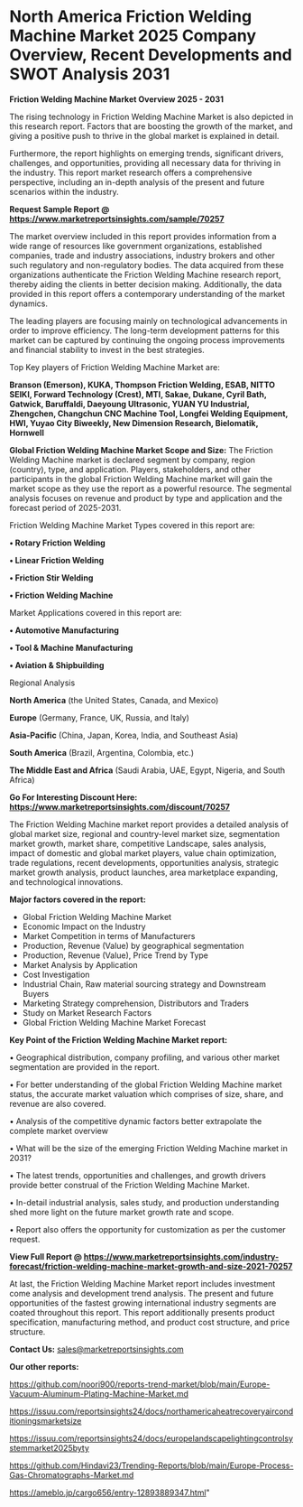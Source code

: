 # North America Friction Welding Machine Market 2025 Company Overview, Recent Developments and SWOT Analysis 2031

<Strong> Friction Welding Machine Market Overview 2025 - 2031</strong>

The rising technology in Friction Welding Machine Market is also depicted in this research report. Factors that are boosting the growth of the market, and giving a positive push to thrive in the global market is explained in detail.

Furthermore, the report highlights on emerging trends, significant drivers, challenges, and opportunities, providing all necessary data for thriving in the industry. This report market research offers a comprehensive perspective, including an in-depth analysis of the present and future scenarios within the industry.

<strong>Request Sample Report @ <a href=https://www.marketreportsinsights.com/sample/70257>https://www.marketreportsinsights.com/sample/70257</a></strong>

The market overview included in this report provides information from a wide range of resources like government organizations, established companies, trade and industry associations, industry brokers and other such regulatory and non-regulatory bodies. The data acquired from these organizations authenticate the Friction Welding Machine research report, thereby aiding the clients in better decision making. Additionally, the data provided in this report offers a contemporary understanding of the market dynamics.

The leading players are focusing mainly on technological advancements in order to improve efficiency. The long-term development patterns for this market can be captured by continuing the ongoing process improvements and financial stability to invest in the best strategies.

Top Key players of Friction Welding Machine Market are:

<strong>Branson (Emerson), KUKA, Thompson Friction Welding, ESAB, NITTO SEIKI, Forward Technology (Crest), MTI, Sakae, Dukane, Cyril Bath, Gatwick, Baruffaldi, Daeyoung Ultrasonic, YUAN YU Industrial, Zhengchen, Changchun CNC Machine Tool, Longfei Welding Equipment, HWI, Yuyao City Biweekly, New Dimension Research, Bielomatik, Hornwell</strong>

<strong><b>Global Friction Welding Machine Market Scope and Size:</b></strong>
The Friction Welding Machine market is declared segment by company, region (country), type, and application. Players, stakeholders, and other participants in the global Friction Welding Machine market will gain the market scope as they use the report as a powerful resource. The segmental analysis focuses on revenue and product by type and application and the forecast period of 2025-2031.

Friction Welding Machine Market Types covered in this report are:

<strong>• Rotary Friction Welding

• Linear Friction Welding

• Friction Stir Welding

• Friction Welding Machine</strong>

Market Applications covered in this report are:

<strong>• Automotive Manufacturing

• Tool & Machine Manufacturing

• Aviation & Shipbuilding</strong> 

Regional Analysis

<strong>North America</strong> (the United States, Canada, and Mexico)

<strong>Europe</strong> (Germany, France, UK, Russia, and Italy)

<strong>Asia-Pacific</strong> (China, Japan, Korea, India, and Southeast Asia)

<strong>South America</strong> (Brazil, Argentina, Colombia, etc.)

<strong>The Middle East and Africa</strong> (Saudi Arabia, UAE, Egypt, Nigeria, and South Africa)

<strong>Go For Interesting Discount Here: <a href=https://www.marketreportsinsights.com/discount/70257>https://www.marketreportsinsights.com/discount/70257</a></strong>

The Friction Welding Machine market report provides a detailed analysis of global market size, regional and country-level market size, segmentation market growth, market share, competitive Landscape, sales analysis, impact of domestic and global market players, value chain optimization, trade regulations, recent developments, opportunities analysis, strategic market growth analysis, product launches, area marketplace expanding, and technological innovations.

<strong><b>Major factors covered in the report:</b></strong>
<ul>
  <li>Global Friction Welding Machine Market </li>
  <li>Economic Impact on the Industry</li>
  <li>Market Competition in terms of Manufacturers</li>
  <li>Production, Revenue (Value) by geographical segmentation</li>
  <li>Production, Revenue (Value), Price Trend by Type</li>
  <li>Market Analysis by Application</li>
  <li>Cost Investigation</li>
  <li>Industrial Chain, Raw material sourcing strategy and Downstream Buyers</li>
  <li>Marketing Strategy comprehension, Distributors and Traders</li>
  <li>Study on Market Research Factors</li>
  <li>Global Friction Welding Machine Market Forecast</li>
</ul>

<strong><b>Key Point of the Friction Welding Machine Market report:</b></strong>

• Geographical distribution, company profiling, and various other market segmentation are provided in the report.

• For better understanding of the global Friction Welding Machine market status, the accurate market valuation which comprises of size, share, and revenue are also covered.

• Analysis of the competitive dynamic factors better extrapolate the complete market overview

• What will be the size of the emerging Friction Welding Machine market in 2031?

• The latest trends, opportunities and challenges, and growth drivers provide better construal of the Friction Welding Machine Market.

• In-detail industrial analysis, sales study, and production understanding shed more light on the future market growth rate and scope.

• Report also offers the opportunity for customization as per the customer request.

<strong><b>View Full Report @ <a href=https://www.marketreportsinsights.com/industry-forecast/friction-welding-machine-market-growth-and-size-2021-70257>https://www.marketreportsinsights.com/industry-forecast/friction-welding-machine-market-growth-and-size-2021-70257</a></b></strong>


At last, the Friction Welding Machine Market report includes investment come analysis and development trend analysis. The present and future opportunities of the fastest growing international industry segments are coated throughout this report. This report additionally presents product specification, manufacturing method, and product cost structure, and price structure.

<strong>Contact Us:</strong>
sales@marketreportsinsights.com

<strong>Our other reports:</strong>

<a href=https://github.com/noori900/reports-trend-market/blob/main/Europe-Vacuum-Aluminum-Plating-Machine-Market.md>https://github.com/noori900/reports-trend-market/blob/main/Europe-Vacuum-Aluminum-Plating-Machine-Market.md</a>

<a href=https://issuu.com/reportsinsights24/docs/northamericaheatrecoveryairconditioningsmarketsize>https://issuu.com/reportsinsights24/docs/northamericaheatrecoveryairconditioningsmarketsize</a>

<a href=https://issuu.com/reportsinsights24/docs/europelandscapelightingcontrolsystemmarket2025byty>https://issuu.com/reportsinsights24/docs/europelandscapelightingcontrolsystemmarket2025byty</a>

<a href=https://github.com/Hindavi23/Trending-Reports/blob/main/Europe-Process-Gas-Chromatographs-Market.md>https://github.com/Hindavi23/Trending-Reports/blob/main/Europe-Process-Gas-Chromatographs-Market.md</a>

<a href=https://ameblo.jp/cargo656/entry-12893889347.html>https://ameblo.jp/cargo656/entry-12893889347.html</a>"

